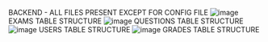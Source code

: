 BACKEND - ALL FILES PRESENT EXCEPT FOR CONFIG FILE
![image](https://user-images.githubusercontent.com/70586786/194128270-cebbf513-aca1-49c7-b48d-bdbf2b29fc77.png)
EXAMS TABLE STRUCTURE
![image](https://user-images.githubusercontent.com/70586786/194443314-56df7035-7cff-4464-9edb-b28493360ab7.png)
QUESTIONS TABLE STRUCTURE
![image](https://user-images.githubusercontent.com/70586786/194128649-825a2937-d97c-4bb6-b795-7a3a6da507d4.png)
USERS TABLE STRUCTURE
![image](https://user-images.githubusercontent.com/70586786/195164419-12b0ec6c-d037-4aa8-ad09-ba9de8ae3a90.png)
GRADES TABLE STRUCTURE
